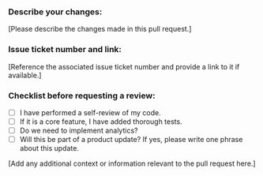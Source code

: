 ### Describe your changes:

[Please describe the changes made in this pull request.]

### Issue ticket number and link:

[Reference the associated issue ticket number and provide a link to it if available.]

### Checklist before requesting a review:

- [ ] I have performed a self-review of my code.
- [ ] If it is a core feature, I have added thorough tests.
- [ ] Do we need to implement analytics?
- [ ] Will this be part of a product update? If yes, please write one phrase about this update.

[Add any additional context or information relevant to the pull request here.]


